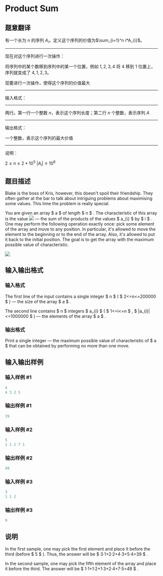 # Product Sum

## 题意翻译

有一个长为 $n$ 的序列 $A_{i}$​，定义这个序列的价值为$\sum_{i=1}^n i*A_{i}$。

------------

现在对这个序列进行一次操作：

将序列中的某个数移到序列中的某一个位置，例如 $1,2,3,4$ 将 $4$ 移到 $1$ 位置上，序列就变成了 $4,1,2,3$。

现要进行一次操作，使得这个序列的价值最大

------------

输入格式：

------------

两行。第一行一个整数 $n$，表示这个序列长度；第二行 $n$ 个整数，表示序列 $A$

------------

输出格式：

一个整数，表示这个序列的最大价值

------------

说明：

$2 \leq n \leq 2*10^{5}$ $|A_{i}| \leq 10^{6}$

## 题目描述

Blake is the boss of Kris, however, this doesn't spoil their friendship. They often gather at the bar to talk about intriguing problems about maximising some values. This time the problem is really special.

You are given an array $ a $ of length $ n $ . The characteristic of this array is the value ![](https://cdn.luogu.com.cn/upload/vjudge_pic/CF631E/f9f9212a1bebb0fbce8ba2d824331c1a92339433.png) — the sum of the products of the values $ a_{i} $ by $ i $ . One may perform the following operation exactly once: pick some element of the array and move to any position. In particular, it's allowed to move the element to the beginning or to the end of the array. Also, it's allowed to put it back to the initial position. The goal is to get the array with the maximum possible value of characteristic.

![](https://cdn.luogu.com.cn/upload/vjudge_pic/CF631E/049cb598e69743a02ede74b1bc47f78beebad342.png)

## 输入输出格式

### 输入格式

The first line of the input contains a single integer $ n $ ( $ 2<=n<=200000 $ ) — the size of the array $ a $ .

The second line contains $ n $ integers $ a_{i} $ ( $ 1<=i<=n $ , $ |a_{i}|<=1000000 $ ) — the elements of the array $ a $ .

### 输出格式

Print a single integer — the maximum possible value of characteristic of $ a $ that can be obtained by performing no more than one move.

## 输入输出样例

### 输入样例 #1

```cpp
4
4 3 2 5

```
### 输出样例 #1

```cpp
39
```


### 输入样例 #2

```cpp
5
1 1 2 7 1

```
### 输出样例 #2

```cpp
49
```


### 输入样例 #3

```cpp
3
1 1 2

```
### 输出样例 #3

```cpp
9
```


## 说明

In the first sample, one may pick the first element and place it before the third (before $ 5 $ ). Thus, the answer will be $ 3·1+2·2+4·3+5·4=39 $ .

In the second sample, one may pick the fifth element of the array and place it before the third. The answer will be $ 1·1+1·2+1·3+2·4+7·5=49 $ .

